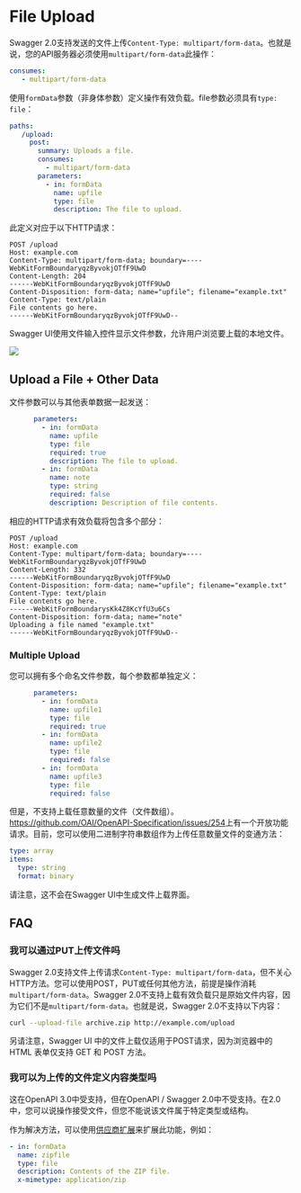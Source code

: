 # File Upload

Swagger 2.0支持发送的文件上传`Content-Type: multipart/form-data`。也就是说，您的API服务器必须使用`multipart/form-data`此操作：

```YAML
consumes:
   - multipart/form-data
```

使用`formData`参数（非身体参数）定义操作有效负载。file参数必须具有`type: file`：

```YAML
paths:
   /upload:
     post:
       summary: Uploads a file.
       consumes:
         - multipart/form-data
       parameters:
         - in: formData
           name: upfile
           type: file
           description: The file to upload.
```

此定义对应于以下HTTP请求：

```TEXT
POST /upload
Host: example.com
Content-Type: multipart/form-data; boundary=----WebKitFormBoundaryqzByvokjOTfF9UwD
Content-Length: 204
------WebKitFormBoundaryqzByvokjOTfF9UwD
Content-Disposition: form-data; name="upfile"; filename="example.txt"
Content-Type: text/plain
File contents go here.
------WebKitFormBoundaryqzByvokjOTfF9UwD--
```

Swagger UI使用文件输入控件显示文件参数，允许用户浏览要上载的本地文件。

![ ](https://swagger.io/swagger/media/Images/swagger-ui-file-upload.png)

## Upload a File + Other Data

文件参数可以与其他表单数据一起发送：

```YAML
      parameters:
        - in: formData
          name: upfile
          type: file
          required: true
          description: The file to upload.
        - in: formData
          name: note
          type: string
          required: false
          description: Description of file contents.
```

相应的HTTP请求有效负载将包含多个部分：

```TEXT
POST /upload
Host: example.com
Content-Type: multipart/form-data; boundary=----WebKitFormBoundaryqzByvokjOTfF9UwD
Content-Length: 332
------WebKitFormBoundaryqzByvokjOTfF9UwD
Content-Disposition: form-data; name="upfile"; filename="example.txt"
Content-Type: text/plain
File contents go here.
------WebKitFormBoundarysKk4Z8KcYfU3u6Cs
Content-Disposition: form-data; name="note"
Uploading a file named "example.txt"
------WebKitFormBoundaryqzByvokjOTfF9UwD--
```

### Multiple Upload

您可以拥有多个命名文件参数，每个参数都单独定义：

```YAML
      parameters:
        - in: formData
          name: upfile1
          type: file
          required: true
        - in: formData
          name: upfile2
          type: file
          required: false
        - in: formData
          name: upfile3
          type: file
          required: false
```

但是，不支持上载任意数量的文件（文件数组）。<https://github.com/OAI/OpenAPI-Specification/issues/254>上有一个开放功能请求。目前，您可以使用二进制字符串数组作为上传任意数量文件的变通方法：

```YAML
type: array
items:
  type: string
  format: binary
```

请注意，这不会在Swagger UI中生成文件上载界面。

## FAQ

### 我可以通过PUT上传文件吗

Swagger 2.0支持文件上传请求`Content-Type: multipart/form-data`，但不关心HTTP方法。您可以使用POST，PUT或任何其他方法，前提是操作消耗`multipart/form-data`。Swagger 2.0不支持上载有效负载只是原始文件内容，因为它们不是`multipart/form-data`。也就是说，Swagger 2.0不支持以下内容：

```bash
curl --upload-file archive.zip http://example.com/upload
```

另请注意，Swagger UI 中的文件上载仅适用于POST请求，因为浏览器中的 HTML 表单仅支持 GET 和 POST 方法。

### 我可以为上传的文件定义内容类型吗

这在OpenAPI 3.0中受支持，但在OpenAPI / Swagger 2.0中不受支持。在2.0中，您可以说操作接受文件，但您不能说该文件属于特定类型或结构。

作为解决方法，可以使用[供应商扩展](https://swagger.io/docs/specification/swagger-extensions/)来扩展此功能，例如：

```YAML
- in: formData
  name: zipfile
  type: file
  description: Contents of the ZIP file.
  x-mimetype: application/zip
```